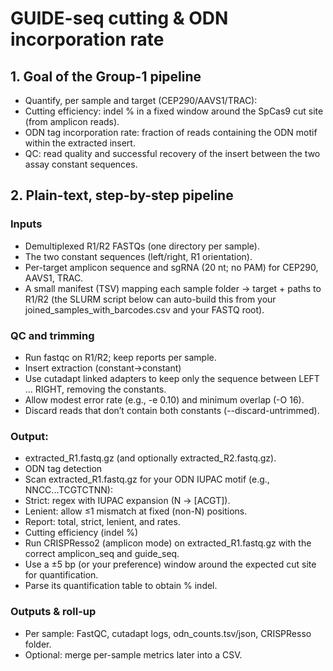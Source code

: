 # GUIDE-seq cutting & ODN incorporation rate

## 1. Goal of the Group-1 pipeline

- Quantify, per sample and target (CEP290/AAVS1/TRAC):
- Cutting efficiency: indel % in a fixed window around the SpCas9 cut site (from amplicon reads).
- ODN tag incorporation rate: fraction of reads containing the ODN motif within the extracted insert.
- QC: read quality and successful recovery of the insert between the two assay constant sequences.

## 2. Plain-text, step-by-step pipeline

### Inputs
- Demultiplexed R1/R2 FASTQs (one directory per sample).
- The two constant sequences (left/right, R1 orientation).
- Per-target amplicon sequence and sgRNA (20 nt; no PAM) for CEP290, AAVS1, TRAC.
- A small manifest (TSV) mapping each sample folder → target + paths to R1/R2 (the SLURM script below can auto-build this from your joined_samples_with_barcodes.csv and your FASTQ root).

### QC and trimming

- Run fastqc on R1/R2; keep reports per sample.
- Insert extraction (constant→constant)
- Use cutadapt linked adapters to keep only the sequence between LEFT ... RIGHT, removing the constants.
- Allow modest error rate (e.g., -e 0.10) and minimum overlap (-O 16).
- Discard reads that don’t contain both constants (--discard-untrimmed).

### Output: 
- extracted_R1.fastq.gz (and optionally extracted_R2.fastq.gz).
- ODN tag detection
- Scan extracted_R1.fastq.gz for your ODN IUPAC motif (e.g., NNCC...TCGTCTNN):
- Strict: regex with IUPAC expansion (N → [ACGT]).
- Lenient: allow ≤1 mismatch at fixed (non-N) positions.
- Report: total, strict, lenient, and rates.
- Cutting efficiency (indel %)
- Run CRISPResso2 (amplicon mode) on extracted_R1.fastq.gz with the correct amplicon_seq and guide_seq.
- Use a ±5 bp (or your preference) window around the expected cut site for quantification.
- Parse its quantification table to obtain % indel.

### Outputs & roll-up

- Per sample: FastQC, cutadapt logs, odn_counts.tsv/json, CRISPResso folder.
- Optional: merge per-sample metrics later into a CSV.
